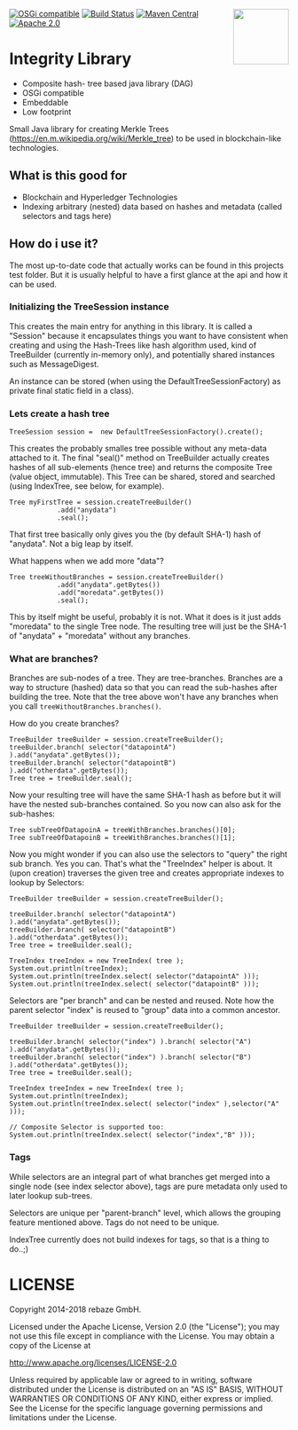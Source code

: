 [<img src="http://www.rebaze.com/assets/Rebaze_icon_colors_tbg.png" align="right" width="100">](http://rebaze.com)

[![OSGi compatible](https://img.shields.io/badge/OSGi-compatible-green.svg)](http://www.osgi.org)
[![Build Status](https://travis-ci.org/rebaze/integrity.svg?branch=master)](https://travis-ci.org/rebaze/integrity)
[![Maven Central](https://maven-badges.herokuapp.com/maven-central/org.rebaze.integrity/org.rebaze.integrity.tree/badge.svg)](https://maven-badges.herokuapp.com/maven-central/org.rebaze.integrity/org.rebaze.integrity.tree)
[![Apache 2.0](https://img.shields.io/github/license/nebula-plugins/nebula-publishing-plugin.svg)](http://www.apache.org/licenses/LICENSE-2.0)

# Integrity Library

- Composite hash- tree based java library (DAG)
- OSGi compatible
- Embeddable
- Low footprint 

Small Java library for creating Merkle Trees (https://en.m.wikipedia.org/wiki/Merkle_tree) to be used in blockchain-like technologies.

## What is this good for

- Blockchain and Hyperledger Technologies
- Indexing arbitrary (nested) data based on hashes and metadata (called selectors and tags here)

## How do i use it?

The most up-to-date code that actually works can be found in this projects test folder. 
But it is usually helpful to have a first glance at the api and how it can be used.

### Initializing the TreeSession instance

This creates the main entry for anything in this library. 
It is called a "Session" because it encapsulates things you want to have consistent
when creating and using the Hash-Trees like hash algorithm used, 
kind of TreeBuilder (currently in-memory only), and potentially shared instances
such as MessageDigest.

An instance can be stored (when using the DefaultTreeSessionFactory) as private final static field in a class).

### Lets create a hash tree

````
TreeSession session =  new DefaultTreeSessionFactory().create();
````

This creates the probably smalles tree possible without any meta-data attached to it.
The final "seal()" method on TreeBuilder actually creates hashes of all sub-elements (hence tree)
and returns the composite Tree (value object, immutable).
This Tree can be shared, stored and searched (using IndexTree, see below, for example).

````
Tree myFirstTree = session.createTreeBuilder()
            .add("anydata")
            .seal();
````

That first tree basically only gives you the (by default SHA-1) hash of "anydata". Not a big leap by itself.

What happens when we add more "data"?
````
Tree treeWithoutBranches = session.createTreeBuilder()
            .add("anydata".getBytes())
            .add("moredata".getBytes())
            .seal();
````
This by itself might be useful, probably it is not. What it does is it just adds "moredata" to the single Tree node.
The resulting tree will just be the SHA-1 of "anydata" + "moredata" without any branches.

### What are branches?

Branches are sub-nodes of a tree. They are tree-branches. Branches are a way to structure (hashed) data so that 
you can read the sub-hashes after building the tree.
Note that the tree above won't have any branches when you call 
```treeWithoutBranches.branches()```.

How do you create branches?
````
TreeBuilder treeBuilder = session.createTreeBuilder();
treeBuilder.branch( selector("datapointA") ).add("anydata".getBytes());
treeBuilder.branch( selector("datapointB") ).add("otherdata".getBytes());
Tree tree = treeBuilder.seal();
````
Now your resulting tree will have the same SHA-1 hash as before but it will have the nested sub-branches
contained. 
So you now can also ask for the sub-hashes:

````
Tree subTreeOfDatapoinA = treeWithBranches.branches()[0];
Tree subTreeOfDatapoinB = treeWithBranches.branches()[1];

````
Now you might wonder if you can also use the selectors to "query" the right sub branch.
Yes you can. That's what the "TreeIndex" helper is about.
It (upon creation) traverses the given tree and creates appropriate indexes to lookup by Selectors:

````
TreeBuilder treeBuilder = session.createTreeBuilder();

treeBuilder.branch( selector("datapointA") ).add("anydata".getBytes());
treeBuilder.branch( selector("datapointB") ).add("otherdata".getBytes());
Tree tree = treeBuilder.seal();

TreeIndex treeIndex = new TreeIndex( tree );
System.out.println(treeIndex);
System.out.println(treeIndex.select( selector("datapointA" )));
System.out.println(treeIndex.select( selector("datapointB" )));

````

Selectors are "per branch" and can be nested and reused.
Note how the parent selector "index" is reused to "group" data into a common ancestor.
````
TreeBuilder treeBuilder = session.createTreeBuilder();

treeBuilder.branch( selector("index") ).branch( selector("A") ).add("anydata".getBytes());
treeBuilder.branch( selector("index") ).branch( selector("B") ).add("otherdata".getBytes());
Tree tree = treeBuilder.seal();

TreeIndex treeIndex = new TreeIndex( tree );
System.out.println(treeIndex);
System.out.println(treeIndex.select( selector("index" ),selector("A" )));

// Composite Selector is supported too:
System.out.println(treeIndex.select( selector("index","B" )));

````

### Tags
While selectors are an integral part of what branches get merged into a single node (see index selector above),
tags are pure metadata only used to later lookup sub-trees.

Selectors are unique per "parent-branch" level, which allows the grouping feature mentioned above.
Tags do not need to be unique.

IndexTree currently does not build indexes for tags, so that is a thing to do..;)

# LICENSE
Copyright 2014-2018 rebaze GmbH.

Licensed under the Apache License, Version 2.0 (the "License"); you may not use this file except in compliance with the License. You may obtain a copy of the License at

http://www.apache.org/licenses/LICENSE-2.0

Unless required by applicable law or agreed to in writing, software distributed under the License is distributed on an "AS IS" BASIS, WITHOUT WARRANTIES OR CONDITIONS OF ANY KIND, either express or implied. See the License for the specific language governing permissions and limitations under the License.
